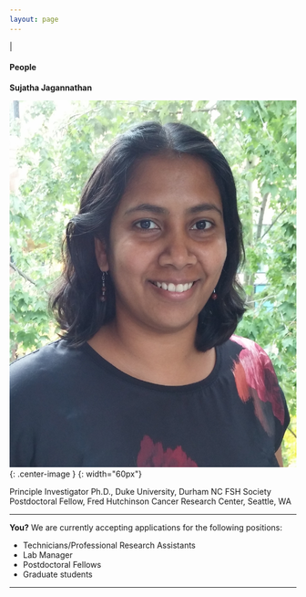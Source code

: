 ```yaml
---
layout: page
---
```

|
#### People

**Sujatha Jagannathan**

![Suja Jagannathan](/img/SJ_photo_for_flyer.jpg) {: .center-image } {: width="60px"}

Principle Investigator
Ph.D., Duke University, Durham NC
FSH Society Postdoctoral Fellow, Fred Hutchinson Cancer Research Center, Seattle, WA

----

**You?**
We are currently accepting applications for the following positions:
* Technicians/Professional Research Assistants
* Lab Manager
* Postdoctoral Fellows
* Graduate students

----
